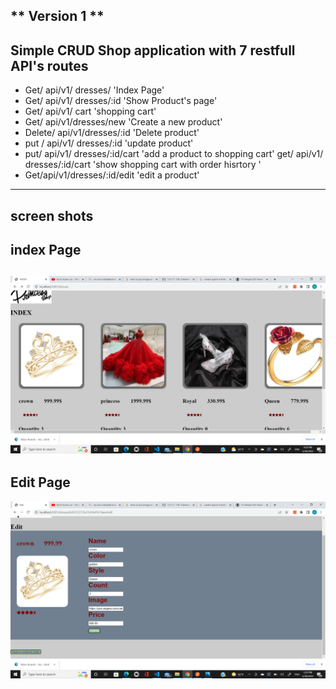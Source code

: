 ** Version 1 **
---
 Simple CRUD Shop application with 7 restfull API's routes 
---
* Get/ api/v1/ dresses/         'Index Page'
* Get/ api/v1/ dresses/:id      'Show Product's page'
* Get/ api/v1/ cart             'shopping cart'
* Get/ api/v1/dresses/new       'Create a new product'
* Delete/ api/v1/dresses/:id    'Delete product'
* put / api/v1/ dresses/:id     'update product'
* put/ api/v1/ dresses/:id/cart 'add a product to shopping cart'
  get/ api/v1/ dresses/:id/cart 'show shopping cart with order hisrtory '
* Get/api/v1/dresses/:id/edit   'edit a product'
---
screen shots
---
index Page
---
![index](images/index.png)
---
Edit Page
---
![edit](images/edit.png)


